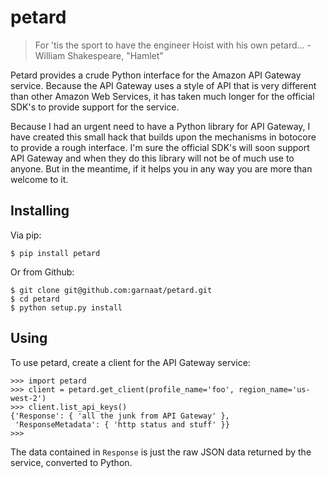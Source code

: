 # petard

> For ’tis the sport to have the engineer Hoist with his own petard...
>     - William Shakespeare, "Hamlet"

Petard provides a crude Python interface for the Amazon API Gateway service.
Because the API Gateway uses a style of API that is very different than other
Amazon Web Services, it has taken much longer for the official SDK's to provide
support for the service.

Because I had an urgent need to have a Python library for API Gateway, I have
created this small hack that builds upon the mechanisms in botocore to provide
a rough interface.  I'm sure the official SDK's will soon support API Gateway
and when they do this library will not be of much use to anyone.  But in the
meantime, if it helps you in any way you are more than welcome to it.

## Installing

Via pip:

```
$ pip install petard
```

Or from Github:

```
$ git clone git@github.com:garnaat/petard.git
$ cd petard
$ python setup.py install
```

## Using

To use petard, create a client for the API Gateway service:

```
>>> import petard
>>> client = petard.get_client(profile_name='foo', region_name='us-west-2')
>>> client.list_api_keys()
{'Response': { 'all the junk from API Gateway' },
 'ResponseMetadata': { 'http status and stuff' }}
>>>
```

The data contained in `Response` is just the raw JSON data returned by the
service, converted to Python.
